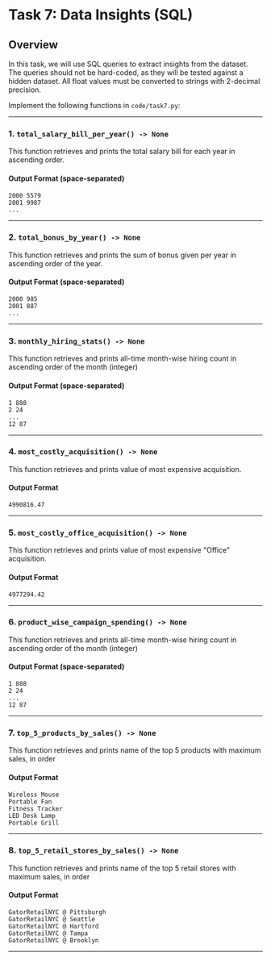 # Task 7: Data Insights (SQL)

## Overview
In this task, we will use SQL queries to extract insights from the dataset. The queries should not be hard-coded, as they will be tested against a hidden dataset. All float values must be converted to strings with 2-decimal precision. 

Implement the following functions in `code/task7.py`:

----

### 1. `total_salary_bill_per_year() -> None`
This function retrieves and prints the total salary bill for each year in ascending order.

#### Output Format (space-separated)
```
2000 5579
2001 9987
...
```

----

### 2. `total_bonus_by_year() -> None`
This function retrieves and prints the sum of bonus given per year in ascending order of the year.

#### Output Format (space-separated)
```
2000 985
2001 887
...
```

----

### 3. `monthly_hiring_stats() -> None`
This function retrieves and prints all-time month-wise hiring count in ascending order of the month (integer)

#### Output Format (space-separated)
```
1 888
2 24
...
12 87
```

----

### 4. `most_costly_acquisition() -> None`
This function retrieves and prints value of most expensive acquisition.

#### Output Format
```
4990816.47
```

----

### 5. `most_costly_office_acquisition() -> None`
This function retrieves and prints value of most expensive "Office" acquisition.

#### Output Format
```
4977294.42
```

----

### 6. `product_wise_campaign_spending() -> None`
This function retrieves and prints all-time month-wise hiring count in ascending order of the month (integer)

#### Output Format (space-separated)
```
1 888
2 24
...
12 87
```

----

### 7. `top_5_products_by_sales() -> None`
This function retrieves and prints name of the top 5 products with maximum sales, in order

#### Output Format
```
Wireless Mouse
Portable Fan
Fitness Tracker
LED Desk Lamp
Portable Grill
```

----

### 8. `top_5_retail_stores_by_sales() -> None`
This function retrieves and prints name of the top 5 retail stores with maximum sales, in order

#### Output Format
```
GatorRetailNYC @ Pittsburgh
GatorRetailNYC @ Seattle
GatorRetailNYC @ Hartford
GatorRetailNYC @ Tampa
GatorRetailNYC @ Brooklyn
```

----
